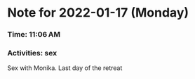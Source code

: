# Note for 2022-01-17 (Monday)
### Time: 11:06 AM
### Activities: sex

Sex with Monika. Last day of the retreat
